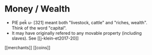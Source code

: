 # Money / Wealth

- PIE pek̑ u- [321] meant both "livestock, cattle" and "riches, wealth". Think of the word "capital".
- It may have originally refered to any movable property (including slaves). See [[j-klein-et2017-20]]



[[merchants]]
[[coins]]